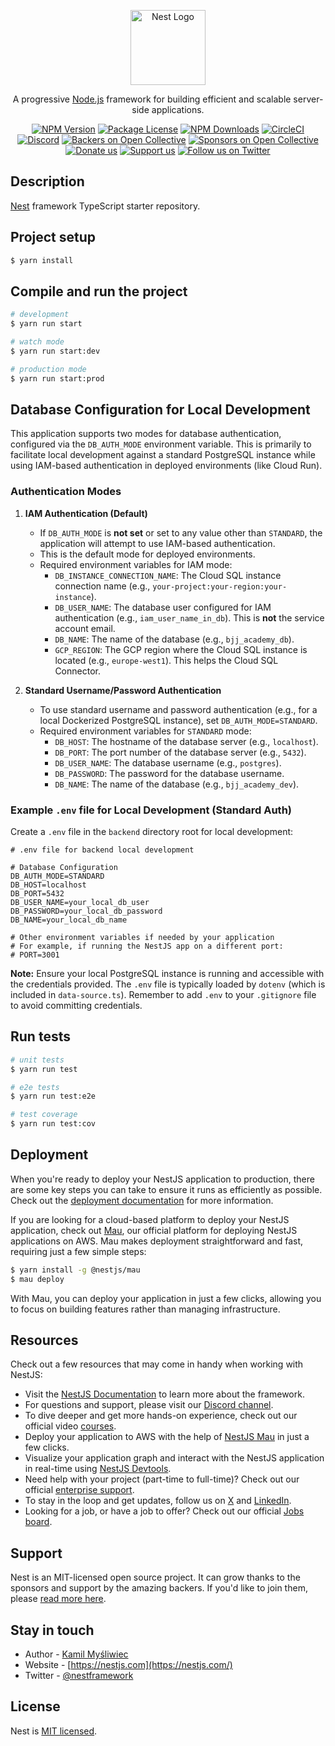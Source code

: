 <p align="center">
  <a href="http://nestjs.com/" target="blank"><img src="https://nestjs.com/img/logo-small.svg" width="120" alt="Nest Logo" /></a>
</p>

[circleci-image]: https://img.shields.io/circleci/build/github/nestjs/nest/master?token=abc123def456
[circleci-url]: https://circleci.com/gh/nestjs/nest

  <p align="center">A progressive <a href="http://nodejs.org" target="_blank">Node.js</a> framework for building efficient and scalable server-side applications.</p>
    <p align="center">
<a href="https://www.npmjs.com/~nestjscore" target="_blank"><img src="https://img.shields.io/npm/v/@nestjs/core.svg" alt="NPM Version" /></a>
<a href="https://www.npmjs.com/~nestjscore" target="_blank"><img src="https://img.shields.io/npm/l/@nestjs/core.svg" alt="Package License" /></a>
<a href="https://www.npmjs.com/~nestjscore" target="_blank"><img src="https://img.shields.io/npm/dm/@nestjs/common.svg" alt="NPM Downloads" /></a>
<a href="https://circleci.com/gh/nestjs/nest" target="_blank"><img src="https://img.shields.io/circleci/build/github/nestjs/nest/master" alt="CircleCI" /></a>
<a href="https://discord.gg/G7Qnnhy" target="_blank"><img src="https://img.shields.io/badge/discord-online-brightgreen.svg" alt="Discord"/></a>
<a href="https://opencollective.com/nest#backer" target="_blank"><img src="https://opencollective.com/nest/backers/badge.svg" alt="Backers on Open Collective" /></a>
<a href="https://opencollective.com/nest#sponsor" target="_blank"><img src="https://opencollective.com/nest/sponsors/badge.svg" alt="Sponsors on Open Collective" /></a>
  <a href="https://paypal.me/kamilmysliwiec" target="_blank"><img src="https://img.shields.io/badge/Donate-PayPal-ff3f59.svg" alt="Donate us"/></a>
    <a href="https://opencollective.com/nest#sponsor"  target="_blank"><img src="https://img.shields.io/badge/Support%20us-Open%20Collective-41B883.svg" alt="Support us"></a>
  <a href="https://twitter.com/nestframework" target="_blank"><img src="https://img.shields.io/twitter/follow/nestframework.svg?style=social&label=Follow" alt="Follow us on Twitter"></a>
</p>
  <!--[![Backers on Open Collective](https://opencollective.com/nest/backers/badge.svg)](https://opencollective.com/nest#backer)
  [![Sponsors on Open Collective](https://opencollective.com/nest/sponsors/badge.svg)](https://opencollective.com/nest#sponsor)-->

## Description

[Nest](https://github.com/nestjs/nest) framework TypeScript starter repository.

## Project setup

```bash
$ yarn install
```

## Compile and run the project

```bash
# development
$ yarn run start

# watch mode
$ yarn run start:dev

# production mode
$ yarn run start:prod
```

## Database Configuration for Local Development

This application supports two modes for database authentication, configured via the `DB_AUTH_MODE` environment variable. This is primarily to facilitate local development against a standard PostgreSQL instance while using IAM-based authentication in deployed environments (like Cloud Run).

### Authentication Modes

1.  **IAM Authentication (Default)**
    *   If `DB_AUTH_MODE` is **not set** or set to any value other than `STANDARD`, the application will attempt to use IAM-based authentication.
    *   This is the default mode for deployed environments.
    *   Required environment variables for IAM mode:
        *   `DB_INSTANCE_CONNECTION_NAME`: The Cloud SQL instance connection name (e.g., `your-project:your-region:your-instance`).
        *   `DB_USER_NAME`: The database user configured for IAM authentication (e.g., `iam_user_name_in_db`). This is **not** the service account email.
        *   `DB_NAME`: The name of the database (e.g., `bjj_academy_db`).
        *   `GCP_REGION`: The GCP region where the Cloud SQL instance is located (e.g., `europe-west1`). This helps the Cloud SQL Connector.

2.  **Standard Username/Password Authentication**
    *   To use standard username and password authentication (e.g., for a local Dockerized PostgreSQL instance), set `DB_AUTH_MODE=STANDARD`.
    *   Required environment variables for `STANDARD` mode:
        *   `DB_HOST`: The hostname of the database server (e.g., `localhost`).
        *   `DB_PORT`: The port number of the database server (e.g., `5432`).
        *   `DB_USER_NAME`: The database username (e.g., `postgres`).
        *   `DB_PASSWORD`: The password for the database username.
        *   `DB_NAME`: The name of the database (e.g., `bjj_academy_dev`).

### Example `.env` file for Local Development (Standard Auth)

Create a `.env` file in the `backend` directory root for local development:

```env
# .env file for backend local development

# Database Configuration
DB_AUTH_MODE=STANDARD
DB_HOST=localhost
DB_PORT=5432
DB_USER_NAME=your_local_db_user
DB_PASSWORD=your_local_db_password
DB_NAME=your_local_db_name

# Other environment variables if needed by your application
# For example, if running the NestJS app on a different port:
# PORT=3001
```

**Note:** Ensure your local PostgreSQL instance is running and accessible with the credentials provided. The `.env` file is typically loaded by `dotenv` (which is included in `data-source.ts`). Remember to add `.env` to your `.gitignore` file to avoid committing credentials.

## Run tests

```bash
# unit tests
$ yarn run test

# e2e tests
$ yarn run test:e2e

# test coverage
$ yarn run test:cov
```

## Deployment

When you're ready to deploy your NestJS application to production, there are some key steps you can take to ensure it runs as efficiently as possible. Check out the [deployment documentation](https://docs.nestjs.com/deployment) for more information.

If you are looking for a cloud-based platform to deploy your NestJS application, check out [Mau](https://mau.nestjs.com), our official platform for deploying NestJS applications on AWS. Mau makes deployment straightforward and fast, requiring just a few simple steps:

```bash
$ yarn install -g @nestjs/mau
$ mau deploy
```

With Mau, you can deploy your application in just a few clicks, allowing you to focus on building features rather than managing infrastructure.

## Resources

Check out a few resources that may come in handy when working with NestJS:

- Visit the [NestJS Documentation](https://docs.nestjs.com) to learn more about the framework.
- For questions and support, please visit our [Discord channel](https://discord.gg/G7Qnnhy).
- To dive deeper and get more hands-on experience, check out our official video [courses](https://courses.nestjs.com/).
- Deploy your application to AWS with the help of [NestJS Mau](https://mau.nestjs.com) in just a few clicks.
- Visualize your application graph and interact with the NestJS application in real-time using [NestJS Devtools](https://devtools.nestjs.com).
- Need help with your project (part-time to full-time)? Check out our official [enterprise support](https://enterprise.nestjs.com).
- To stay in the loop and get updates, follow us on [X](https://x.com/nestframework) and [LinkedIn](https://linkedin.com/company/nestjs).
- Looking for a job, or have a job to offer? Check out our official [Jobs board](https://jobs.nestjs.com).

## Support

Nest is an MIT-licensed open source project. It can grow thanks to the sponsors and support by the amazing backers. If you'd like to join them, please [read more here](https://docs.nestjs.com/support).

## Stay in touch

- Author - [Kamil Myśliwiec](https://twitter.com/kammysliwiec)
- Website - [https://nestjs.com](https://nestjs.com/)
- Twitter - [@nestframework](https://twitter.com/nestframework)

## License

Nest is [MIT licensed](https://github.com/nestjs/nest/blob/master/LICENSE).
